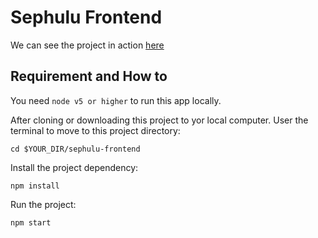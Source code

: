 # Sephulu Frontend

We can see the project in action [here](https://quiet-plains-95167.herokuapp.com/)

## Requirement and How to

You need `node v5 or higher` to run this app locally. 

After cloning or downloading this project to yor local computer. User the terminal to move to this project directory:

```
cd $YOUR_DIR/sephulu-frontend
```

Install the project dependency:

```
npm install
```

Run the project:

```
npm start
```
